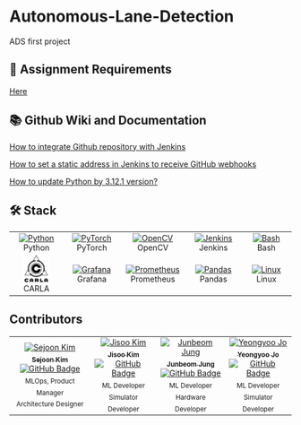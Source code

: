 # Autonomous-Lane-Detection
ADS first project 

## 📖 Assignment Requirements
[Here](https://github.com/SEA-ME/ADS_Autonomous-Lane-Detection)

## 📚 Github Wiki and Documentation
[How to integrate Github repository with Jenkins](https://github.com/SEA-ME-2nd-ADS/Autonomous-Lane-Detection/wiki/How-to-integrate-Githubrepository-with-Jenkins)

[How to set a static address in Jenkins to receive GitHub webhooks](https://github.com/SEA-ME-2nd-ADS/Autonomous-Lane-Detection/wiki/How-to-set-a-static-address-in-Jenkins-to-receive-GitHub-webhooks)


[How to update Python by 3.12.1 version?](https://github.com/SEA-ME-2nd-ADS/Autonomous-Lane-Detection/wiki/How-to-update-python-by-3.12.1-version%3F)

## 🛠 Stack

<table>
  <tr>
    <td align="center" width="140px">
      <a href="https://www.python.org/">
        <img src="https://cdn.jsdelivr.net/gh/devicons/devicon/icons/python/python-original.svg" width="48" height="48" alt="Python" />
      </a>
      <br />Python
    </td>
    <td align="center" width="140px">
      <a href="https://pytorch.org/">
        <img src="https://cdn.jsdelivr.net/gh/devicons/devicon/icons/pytorch/pytorch-original.svg" width="48" height="48" alt="PyTorch" />
      </a>
      <br />PyTorch
    </td>
    <td align="center" width="140px">
      <a href="https://opencv.org/">
        <img src="https://cdn.jsdelivr.net/gh/devicons/devicon/icons/opencv/opencv-original.svg" width="48" height="48" alt="OpenCV" />
      </a>
      <br />OpenCV
    </td>
    <td align="center" width="140px">
      <a href="https://www.jenkins.io/">
        <img src="https://cdn.jsdelivr.net/gh/devicons/devicon/icons/jenkins/jenkins-original.svg" width="48" height="48" alt="Jenkins" />
      </a>
      <br />Jenkins
    </td>
    <td align="center" width="140px">
      <a href="https://www.gnu.org/software/bash/">
        <img src="https://cdn.jsdelivr.net/gh/devicons/devicon/icons/bash/bash-original.svg" width="48" height="48" alt="Bash" />
      </a>
      <br />Bash
    </td>
  </tr>
  <tr>
    <td align="center" width="140px">
      <a href="https://carla.org/">
        <img src="assets/carla_simulator_logo.jpeg" width="48" height="48" alt="CARLA" />
      </a>
      <br />CARLA
    </td>
    <td align="center" width="140px">
      <a href="https://grafana.com/">
        <img src="https://cdn.jsdelivr.net/gh/devicons/devicon/icons/grafana/grafana-original.svg" width="48" height="48" alt="Grafana" />
      </a>
      <br />Grafana
    </td>
    <td align="center" width="140px">
      <a href="https://prometheus.io/">
        <img src="https://cdn.jsdelivr.net/gh/devicons/devicon/icons/prometheus/prometheus-original.svg" width="48" height="48" alt="Prometheus" />
      </a>
      <br />Prometheus
    </td>
    <td align="center" width="140px">
      <a href="https://pandas.pydata.org/">
        <img src="https://cdn.jsdelivr.net/gh/devicons/devicon/icons/pandas/pandas-original.svg" width="48" height="48" alt="Pandas" />
      </a>
      <br />Pandas
    </td>
    <td align="center" width="140px">
      <a href="https://www.linux.org/">
        <img src="https://cdn.jsdelivr.net/gh/devicons/devicon/icons/linux/linux-original.svg" width="48" height="48" alt="Linux" />
      </a>
      <br />Linux
    </td>
  </tr>
</table>



## Contributors 

<table>
  <tr>
    <td align="center">
      <a href="https://github.com/sejoonkimmm">
        <img src="https://github.com/sejoonkimmm.png" width="150px;" alt="Sejoon Kim"/>
        <br />
        <sub><b>Sejoon Kim</b></sub>
      </a>
      <br />
      <a href="https://github.com/sejoonkimmm"><img src="https://img.shields.io/badge/GitHub-sejoonkimmm-blue?logo=github" alt="GitHub Badge" /></a>
      <br />
      <sub>MLOps, Product Manager</sub>
      <br />
      <sub>Architecture Designer</sub>
    </td>
    <td align="center">
      <a href="https://github.com/nimo-my">
        <img src="https://github.com/nimo-my.png" width="150px;" alt="Jisoo Kim"/>
        <br />
        <sub><b>Jisoo Kim</b></sub>
      </a>
      <br />
      <a href="https://github.com/nimo-my"><img src="https://img.shields.io/badge/GitHub-nimo_my-blue?logo=github" alt="GitHub Badge" /></a>
      <br />
      <sub>ML Developer</sub>
      <br />
      <sub>Simulator Developer</sub>
    </td>
    <td align="center">
      <a href="https://github.com/JunSpring">
        <img src="https://github.com/JunSpring.png" width="150px;" alt="Junbeom Jung"/>
        <br />
        <sub><b>Junbeom Jung</b></sub>
      </a>
      <br />
      <a href="https://github.com/JunSpring"><img src="https://img.shields.io/badge/GitHub-JunSpring-blue?logo=github" alt="GitHub Badge" /></a>
      <br />
      <sub>ML Developer</sub>
      <br />
      <sub>Hardware Developer</sub>
    </td>
    <td align="center">
      <a href="https://github.com/jo49973477">
        <img src="https://github.com/jo49973477.png" width="150px;" alt="Yeongyoo Jo"/>
        <br />
        <sub><b>Yeongyoo Jo</b></sub>
      </a>
      <br />
      <a href="https://github.com/jo49973477"><img src="https://img.shields.io/badge/GitHub-jo49973477-blue?logo=github" alt="GitHub Badge" /></a>
      <br />
      <sub>ML Developer</sub>
      <br />
      <sub>Simulator Developer</sub>
    </td>
  </tr>
</table>
